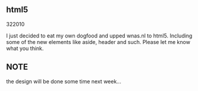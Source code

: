<article><h1>html5</h1><time><span class="day">3</span><span class="month">2</span><span class="year">2010</span></time><p>I just decided to eat my own dogfood and upped wnas.nl to html5. Including some of the new elements like aside, header and such. Please let me know what you think.</p><h2>NOTE</h2><p>the design will be done some time next week...</p></article>